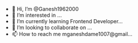 - 👋 Hi, I’m @Ganesh1962000
- 👀 I’m interested in ...
- 🌱 I’m currently learning Frontend Developer...
- 💞️ I’m looking to collaborate on ...
- 📫 How to reach me mganeshdame1007@gmail...

<!---
Ganesh1962000/Ganesh1962000 is a ✨ special ✨ repository because its `README.md` (this file) appears on your GitHub profile.
You can click the Preview link to take a look at your changes.
--->

